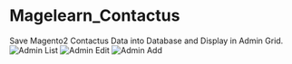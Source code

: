 # Magelearn_Contactus
Save Magento2 Contactus Data into Database and Display in Admin Grid.
![Admin List](https://i.ibb.co/8NS2qxq/Manage-Contactus-Magento-Admin.png)
![Admin Edit](https://i.ibb.co/HqN7Lrp/Manage-Contactus-Magento-Admin-1.png)
![Admin Add](https://i.ibb.co/4FsWYGp/New-Contactus-Contactus-Magento-Admin.png)



